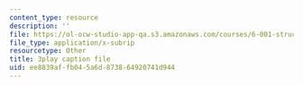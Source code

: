 ```yaml
---
content_type: resource
description: ''
file: https://ol-ocw-studio-app-qa.s3.amazonaws.com/courses/6-001-structure-and-interpretation-of-computer-programs-spring-2005/ee8839affb045a6d873864920741d944_rCqMiPk1BJE.vtt
file_type: application/x-subrip
resourcetype: Other
title: 3play caption file
uid: ee8839af-fb04-5a6d-8738-64920741d944
---
```

